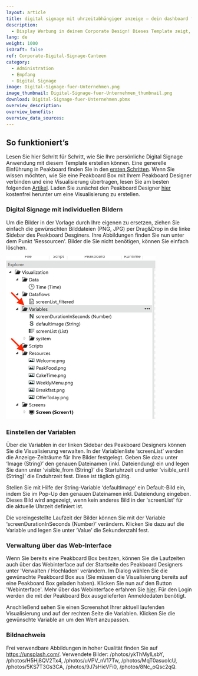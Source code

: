 ```yaml
---
layout: article
title: digital signage mit uhrzeitabhängiger anzeige ― dein dashboard für unternehmenskantine oder gastronomie
description: 
  - Display Werbung in deinem Corporate Design! Dieses Template zeigt, wie du ganz einfach mit individuellen Bildern eine Digital Signage Anwendung kreieren kannst. Lade Bilder deiner Wahl in die Visualisierung und definiere welches Bild wann angezeigt werden soll. Deine individuellen Abbildungen und Uhrzeiten können sowohl über den Peakboard Designer als auch über die API (Webinterface oder Peakboard App) verwaltet werden. Durch die flexiblen Darstellungsoptionen kannst du das Template ganz nach deinen Bedürfnissen konfigurieren und erhältst so mehr Aufmerksamkeit von deiner Zielgruppe. Direkt herunterladen! Los gehts.
lang: de
weight: 1000
isDraft: false
ref: Corporate-Digital-Signage-Canteen
category:
  - Administration
  - Empfang
  - Digital Signage
image: Digital-Signage-fuer-Unternehmen.png
image_thumbnail: Digital-Signage-fuer-Unternehmen_thumbnail.png
download: Digital-Signage-fuer-Unternehmen.pbmx
overview_description:
overview_benefits:
overview_data_sources:
---
```

## So funktioniert’s
Lesen Sie hier Schritt für Schritt, wie Sie Ihre persönliche Digital Signage Anwendung mit diesem Template erstellen können. Eine generelle Einführung in Peakboard finden Sie in den [ersten Schritten](https://peakboard.rocks/erste-schritte). Wenn Sie wissen möchten, wie Sie eine Peakboard Box mit Ihrem Peakboard Designer verbinden und eine Visualisierung übertragen, lesen Sie am besten folgenden [Artikel](https://peakboard.rocks/anschliessen). Laden Sie zunächst den Peakboard Designer [hier](https://peakboard.com/peakboard-designer/?utm_source=templates_overview&utm_medium=description_link&utm_campaign=templates) kostenfrei herunter um eine Visualisierung zu erstellen.

### Digital Signage mit individuellen Bildern
Um die Bilder in der Vorlage durch Ihre eigenen zu ersetzen, ziehen Sie einfach die gewünschten Bilddateien (PNG, JPG) per Drag&Drop in die linke Sidebar des Peakboard Desginers. Ihre Abbildungen finden Sie nun unter dem Punkt 'Ressourcen'. Bilder die Sie nicht benötigen, können Sie einfach löschen.

![image_live](assets/screenshot_variables_resources.png)

### Einstellen der Variablen
Über die Variablen in der linken Sidebar des Peakboard Designers können Sie die Visualisierung verwalten. In der Variablenliste ‘screenList’ werden die Anzeige-Zeiträume für Ihre Bilder festgelegt. Geben Sie dazu unter ‘Image (String)’ den genauen Dateinamen (inkl. Dateiendung) ein und legen Sie dann unter ‘visible_from (String)’ die Startuhrzeit und unter ‘visible_until (String)’ die Enduhrzeit fest. Diese ist täglich gültig.

Stellen Sie mit Hilfe der String-Variable ‘defaultImage’ ein Default-Bild ein, indem Sie im Pop-Up den genauen Dateinamen inkl. Dateiendung eingeben. Dieses Bild wird angezeigt, wenn kein anderes Bild in der 'screenList' für die aktuelle Uhrzeit definiert ist.

Die voreingestellte Laufzeit der Bilder können Sie mit der Variable ‘screenDurationInSeconds (Number)’ verändern. Klicken Sie dazu auf die Variable und legen Sie unter ‘Value’ die Sekundenzahl fest.

### Verwaltung über das Web-Interface
Wenn Sie bereits eine Peakboard Box besitzen, können Sie die Laufzeiten auch über das Webinterface auf der Startseite des Peakboard Designers unter 'Verwalten / Hochladen' verändern. Im Dialog wählen Sie die gewünschte Peakboard Box aus (Sie müssen die Visualisierung bereits auf eine Peakboard Box geladen haben). Klicken Sie nun auf den Button 'Webinterface'. Mehr über das Webinterface erfahren Sie [hier](https://peakboard.rocks/webinterface). Für den Login werden die mit der Peakboard Box ausgelieferten Anmeldedaten benötigt.

Anschließend sehen Sie einen Screenshot Ihrer aktuell laufenden Visualisierung und auf der rechten Seite die Variablen. Klicken Sie die gewünschte Variable an um den Wert anzupassen.

### Bildnachweis
Frei verwendbare Abbildungen in hoher Qualität finden Sie auf https://unsplash.com/. Verwendete Bilder: /photos/ykThMylLsbY, /photos/H5Hj8QV2Tx4, /photos/uVPV_nV17Tw, /photos/MqT0asuoIcU, /photos/5KS7T3Gs3CA, /photos/9J7sHieVFi0, /photos/8Nc_oQsc2qQ.